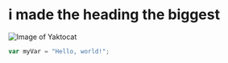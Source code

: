 # <h1> i made the heading the biggest
![Image of Yaktocat](https://octodex.github.com/images/yaktocat.png)
``` javascript
var myVar = "Hello, world!";
```
